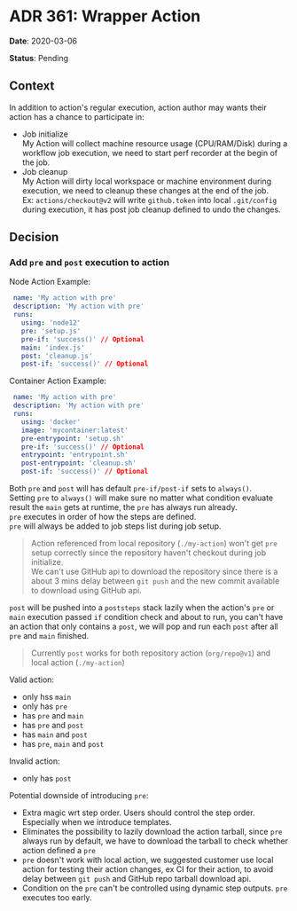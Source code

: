 # ADR 361: Wrapper Action

**Date**: 2020-03-06

**Status**: Pending

## Context

In addition to action's regular execution, action author may wants their action has a chance to participate in:
- Job initialize  
  My Action will collect machine resource usage (CPU/RAM/Disk) during a workflow job execution, we need to start perf recorder at the begin of the job.
- Job cleanup  
  My Action will dirty local workspace or machine environment during execution, we need to cleanup these changes at the end of the job.  
  Ex: `actions/checkout@v2` will write `github.token` into local `.git/config` during execution, it has post job cleanup defined to undo the changes.

## Decision

### Add `pre` and `post` execution to action

Node Action Example:

```yaml
 name: 'My action with pre'
 description: 'My action with pre'
 runs:
   using: 'node12'
   pre: 'setup.js'
   pre-if: 'success()' // Optional
   main: 'index.js'
   post: 'cleanup.js'
   post-if: 'success()' // Optional
```

Container Action Example:

```yaml
 name: 'My action with pre'
 description: 'My action with pre'
 runs:
   using: 'docker'
   image: 'mycontainer:latest'
   pre-entrypoint: 'setup.sh'
   pre-if: 'success()' // Optional
   entrypoint: 'entrypoint.sh'
   post-entrypoint: 'cleanup.sh'
   post-if: 'success()' // Optional
```

Both `pre` and `post` will has default `pre-if/post-if` sets to `always()`.  
Setting `pre` to `always()` will make sure no matter what condition evaluate result the `main` gets at runtime, the `pre` has always run already.   
`pre` executes in order of how the steps are defined.  
`pre` will always be added to job steps list during job setup.  
> Action referenced from local repository (`./my-action`) won't get `pre` setup correctly since the repository haven't checkout during job initialize.  
> We can't use GitHub api to download the repository since there is a about 3 mins delay between `git push` and the new commit available to download using GitHub api.

`post` will be pushed into a `poststeps` stack lazily when the action's `pre` or `main` execution passed `if` condition check and about to run, you can't have an action that only contains a `post`, we will pop and run each `post` after all `pre` and `main` finished.
> Currently `post` works for both repository action (`org/repo@v1`) and local action (`./my-action`)

Valid action:
- only hss `main`
- only has `pre`
- has `pre` and `main`
- has `pre` and `post`
- has `main` and `post`
- has `pre`, `main` and `post`

Invalid action:
- only has `post`

Potential downside of introducing `pre`:

- Extra magic wrt step order. Users should control the step order. Especially when we introduce templates.  
- Eliminates the possibility to lazily download the action tarball, since `pre` always run by default, we have to download the tarball to check whether action defined a `pre`  
- `pre` doesn't work with local action, we suggested customer use local action for testing their action changes, ex CI for their action, to avoid delay between `git push` and GitHub repo tarball download api.  
- Condition on the `pre` can't be controlled using dynamic step outputs. `pre` executes too early.